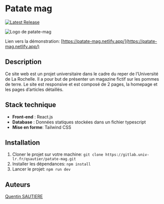 # Patate mag   

[![Latest Release](https://gitlab.univ-lr.fr/qsautier/patate-mag/-/badges/release.svg)](https://gitlab.univ-lr.fr/qsautier/patate-mag/-/releases)

![Logo de patate-mag](public/patate.avif)

Lien vers la démonstration: [https://patate-mag.netlify.app/](https://patate-mag.netlify.app/)

## Description

Ce site web est un projet universitaire dans le cadre du reper de l’Université de La Rochelle. Il a pour but de
présenter
un magazine fictif sur les pommes de terre.
Le site est responsive et est composé de 2 pages, la homepage et les pages d’articles détaillés.

## Stack technique

- **Front-end** : React.js
- **Database** : Données statiques stockées dans un fichier typescript
- **Mise en forme**: Tailwind CSS

## Installation

1) Cloner le projet sur votre machine: `git clone https://gitlab.univ-lr.fr/qsautier/patate-mag.git`
2) Installer les dépendances: `npm install`
3) Lancer le projet: `npm run dev`

## Auteurs

[Quentin SAUTIERE](https://gitlab.univ-lr.fr/qsautier)